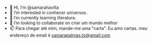 - 👋 Hi, I’m @samarahavilla
- 👀 I’m interested in  conhecer universos .
- 🌱 I’m currently learning  literatura.
- 💞️ I’m looking to collaborate on  criar um mundo melhor 
- 📫 Para chegar até mim, mande-me uma  "carta". Eu amo cartas. meu endereço de email é samarapalmas.to@gmail.com
<!---
samarahavilla/samarahavilla is a ✨ special ✨ repository because its `README.md` (this file) appears on your GitHub profile.
You can click the Preview link to take a look at your changes.
--->
